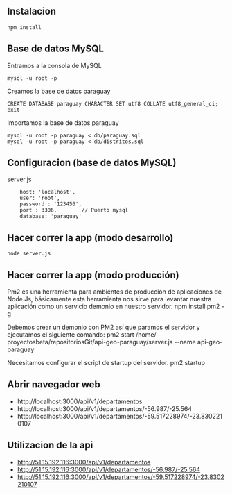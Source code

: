 ## Instalacion
    npm install

## Base de datos MySQL
Entramos a la consola de MySQL

    mysql -u root -p

Creamos la base de datos paraguay

    CREATE DATABASE paraguay CHARACTER SET utf8 COLLATE utf8_general_ci;
    exit

Importamos la base de datos paraguay

    mysql -u root -p paraguay < db/paraguay.sql
    mysql -u root -p paraguay < db/distritos.sql

## Configuracion (base de datos MySQL)
server.js

        host: 'localhost',
        user: 'root',
        password : '123456',
        port : 3306,        // Puerto mysql
        database: 'paraguay'



## Hacer correr la app (modo desarrollo)
    node server.js

## Hacer correr la app (modo producción)
Pm2 es una herramienta para ambientes de producción de aplicaciones de Node.Js, básicamente esta herramienta nos sirve para levantar nuestra aplicación como un servicio demonio en nuestro servidor.
    npm install pm2 -g

Debemos crear un demonio con PM2 así que paramos el servidor y ejecutamos el siguiente comando:
    pm2 start /home/-proyectosbeta/repositoriosGit/api-geo-paraguay/server.js --name api-geo-paraguay

Necesitamos configurar el script de startup del servidor.
    pm2 startup

## Abrir navegador web
* http://localhost:3000/api/v1/departamentos
* http://localhost:3000/api/v1/departamentos/-56.987/-25.564
* http://localhost:3000/api/v1/departamentos/-59.517228974/-23.8302210107

## Utilizacion de la api
* http://51.15.192.116:3000/api/v1/departamentos
* http://51.15.192.116:3000/api/v1/departamentos/-56.987/-25.564
* http://51.15.192.116:3000/api/v1/departamentos/-59.517228974/-23.8302210107
